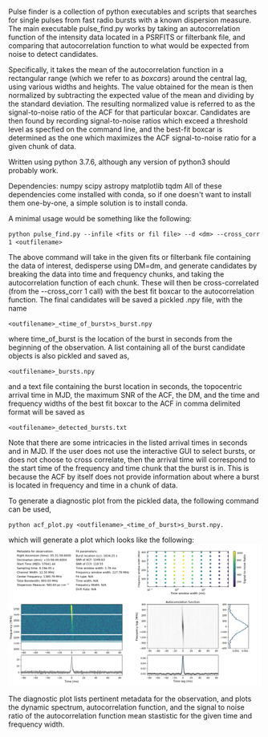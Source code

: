 
Pulse finder is a collection of python executables and scripts that searches for single pulses from fast radio bursts with a known dispersion measure. The main executable pulse_find.py works by taking an autocorrelation function of the intensity data located in a PSRFITS or filterbank file, and comparing that autocorrelation function to what would be expected from noise to detect candidates.

Specifically, it takes the mean of the autocorrelation function in a rectangular range (which we refer to as *boxcars*) around the central lag, using various widths and heights. The value obtained for the mean is then normalized by subtracting the expected value of the mean and dividing by the standard deviation. The resulting normalized value is referred to as the signal-to-noise ratio of the ACF for that particular boxcar. Candidates are then found by recording signal-to-noise ratios which exceed a threshold level as specfied on the command line, and the best-fit boxcar is determined as the one which maximizes the ACF signal-to-noise ratio for a given chunk of data. 

Written using python 3.7.6, although any version of python3 should probably work.


Dependencies:
	numpy
	scipy
	astropy
	matplotlib
	tqdm
All of these dependencies come installed with conda, so if one doesn't want to install them one-by-one, a simple solution is to install conda.
	
	

A minimal usage would be something like the following:
	
	python pulse_find.py --infile <fits or fil file> --d <dm> --cross_corr 1 <outfilename>

The above command will take in the given fits or filterbank file containing the data of interest, dedisperse using DM=dm, and generate candidates by breaking the data into time and frequency chunks, and taking the autocorrelation function of each chunk. These will then be cross-correlated (from the --cross_corr 1 call) with the best fit boxcar to the autocorrelation function. The final candidates will be saved a pickled .npy file, with the name
	
	<outfilename>_<time_of_burst>s_burst.npy

where time_of_burst is the location of the burst in seconds from the beginning of the observation. A list containing all of the burst candidate objects is also pickled and saved as,

	<outfilename>_bursts.npy
	
and a text file containing the burst location in seconds, the topocentric arrival time in MJD, the maximum SNR of the ACF, the DM, and the time and frequency widths of the best fit boxcar to the ACF in comma delimited format will be saved as

	<outfilename>_detected_bursts.txt

Note that there are some intricacies in the listed arrival times in seconds and in MJD. If the user does not use the interactive GUI to select bursts, or does not choose to cross correlate, then the arrival time will correspond to the start time of the frequency and time chunk that the burst is in. This is because the ACF by itself does not provide information about where a burst is located in frequency and time in a chunk of data. 

To generate a diagnostic plot from the pickled data, the following command can be used,
	
	python acf_plot.py <outfilename>_<time_of_burst>s_burst.npy.

which will generate a plot which looks like the following:
![Alt text](images/acf_ex.png)

The diagnostic plot lists pertinent metadata for the observation, and plots the dynamic spectrum, autocorrelation function, and the signal to noise ratio of the autocorrelation function mean stastistic for the given time and frequency width.

